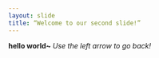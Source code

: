 ```yaml
---
layout: slide
title: “Welcome to our second slide!”
---
```

**hello world~**
*Use the left arrow to go back!*
